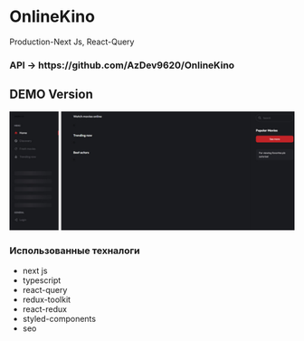 # OnlineKino
Production-Next Js, React-Query

<h3>API -> https://github.com/AzDev9620/OnlineKino </h3>

<h2>DEMO Version</h2>

<a href="#"><img src="./files/photo_2023-05-05_11-06-48.jpg" alt="jpg"/></a>


<h3>Использованные техналоги</h3>
<ul>
    <li>next js</li>
    <li>typescript</li>
    <li>react-query</li>
    <li>redux-toolkit</li>
    <li>react-redux</li>
    <li>styled-components</li>
    <li>seo</li>
</ul>


